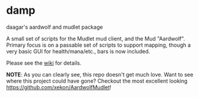 damp
====

daagar's aardwolf and mudlet package


A small set of scripts for the Mudlet mud client, and the Mud "Aardwolf". Primary focus is on a passable set
of scripts to support mapping, though a very basic GUI for health/mana/etc., bars is now included.

Please see the [wiki][] for details.

[wiki]: https://github.com/daagar/damp/wiki

**NOTE**: 
As you can clearly see, this repo doesn't get much love. Want to see where this project could have gone? Checkout the most excellent looking https://github.com/xekon/AardwolfMudlet! 
